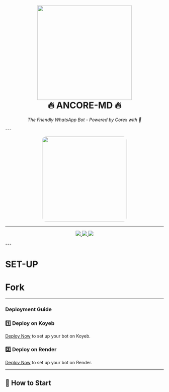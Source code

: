 <h1 align="center">
  <img src="https://files.catbox.moe/dmxoe7.jpeg" width="300" /><br>
  <strong>🔥 ANCORE-MD 🔥</strong>
</h1>

<p align="center"><i>The Friendly WhatsApp Bot - Powered by Corex with 💙</i></p>
---

<p align="center">
  <img src="https://files.catbox.moe/ztq2yj.jpeg" height="270" style="border-radius:12px;" />
</p>

---


<p align="center">
  <a href="https://ancore-pair-code.onrender.com/pair">
    <img src="https://img.shields.io/badge/🌐%20Pair%20Session-ANCOREMD-red?style=for-the-badge&logo=whatsapp" />
  </a>
  <a href="https://whatsapp.com/channel/0029Vb6nHar2phHORBFhOn3p">
    <img src="https://img.shields.io/badge/🫂%20WhatsApp%20Channel-Corex-success?style=for-the-badge&logo=whatsapp" />
  </a>
  <a href="https://t.me/corex2410">
    <img src="https://img.shields.io/badge/💙%20Corex24-Telegram-blue?style=for-the-badge&logo=telegram" />
  </a>
</p>
---


 # SET-UP

 # Fork

---

### Deployment Guide

### 1️⃣ Deploy on Koyeb

[Deploy Now](https://ancore-pair-code.onrender.com/) to set up your bot on Koyeb.

### 2️⃣ Deploy on Render

[Deploy Now](render.com) to set up your bot on Render.


---

## 🚀 How to Start
